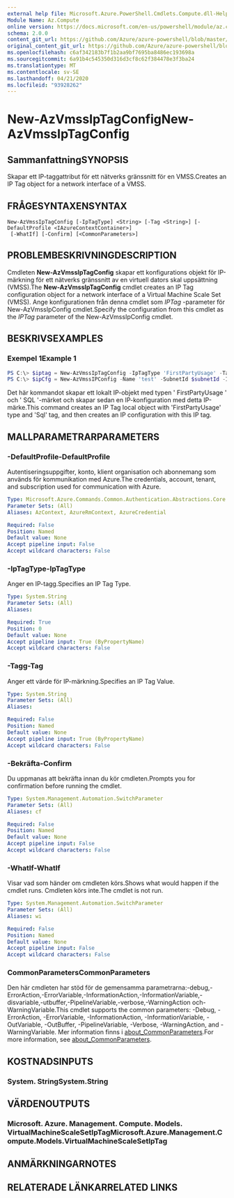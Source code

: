 ```yaml
---
external help file: Microsoft.Azure.PowerShell.Cmdlets.Compute.dll-Help.xml
Module Name: Az.Compute
online version: https://docs.microsoft.com/en-us/powershell/module/az.compute/new-azvmssiptagconfig
schema: 2.0.0
content_git_url: https://github.com/Azure/azure-powershell/blob/master/src/Compute/Compute/help/New-AzVmssIpTagConfig.md
original_content_git_url: https://github.com/Azure/azure-powershell/blob/master/src/Compute/Compute/help/New-AzVmssIpTagConfig.md
ms.openlocfilehash: c6af342183b7f1b2aa9bf7695ba8486ec193698a
ms.sourcegitcommit: 6a91b4c545350d316d3cf8c62f384478e3f3ba24
ms.translationtype: MT
ms.contentlocale: sv-SE
ms.lasthandoff: 04/21/2020
ms.locfileid: "93928262"
---
```

# <span data-ttu-id="d44af-101">New-AzVmssIpTagConfig</span><span class="sxs-lookup"><span data-stu-id="d44af-101">New-AzVmssIpTagConfig</span></span>

## <span data-ttu-id="d44af-102">Sammanfattning</span><span class="sxs-lookup"><span data-stu-id="d44af-102">SYNOPSIS</span></span>
<span data-ttu-id="d44af-103">Skapar ett IP-taggattribut för ett nätverks gränssnitt för en VMSS.</span><span class="sxs-lookup"><span data-stu-id="d44af-103">Creates an IP Tag object for a network interface of a VMSS.</span></span>

## <span data-ttu-id="d44af-104">FRÅGESYNTAXEN</span><span class="sxs-lookup"><span data-stu-id="d44af-104">SYNTAX</span></span>

```
New-AzVmssIpTagConfig [-IpTagType] <String> [-Tag <String>] [-DefaultProfile <IAzureContextContainer>]
 [-WhatIf] [-Confirm] [<CommonParameters>]
```

## <span data-ttu-id="d44af-105">PROBLEMBESKRIVNING</span><span class="sxs-lookup"><span data-stu-id="d44af-105">DESCRIPTION</span></span>
<span data-ttu-id="d44af-106">Cmdleten **New-AzVmssIpTagConfig** skapar ett konfigurations objekt för IP-märkning för ett nätverks gränssnitt av en virtuell dators skal uppsättning (VMSS).</span><span class="sxs-lookup"><span data-stu-id="d44af-106">The **New-AzVmssIpTagConfig** cmdlet creates an IP Tag configuration object for a network interface of a Virtual Machine Scale Set (VMSS).</span></span>
<span data-ttu-id="d44af-107">Ange konfigurationen från denna cmdlet som *IPTag* -parameter för New-AzVmssIpConfig cmdlet.</span><span class="sxs-lookup"><span data-stu-id="d44af-107">Specify the configuration from this cmdlet as the *IPTag* parameter of the New-AzVmssIpConfig cmdlet.</span></span>

## <span data-ttu-id="d44af-108">BESKRIVS</span><span class="sxs-lookup"><span data-stu-id="d44af-108">EXAMPLES</span></span>

### <span data-ttu-id="d44af-109">Exempel 1</span><span class="sxs-lookup"><span data-stu-id="d44af-109">Example 1</span></span>
```powershell
PS C:\> $iptag = New-AzVmssIpTagConfig -IpTagType 'FirstPartyUsage' -Tag 'Sql'
PS C:\> $ipCfg = New-AzVmssIPConfig -Name 'test' -SubnetId $subnetId -IpTag $ipTag;
```

<span data-ttu-id="d44af-110">Det här kommandot skapar ett lokalt IP-objekt med typen ' FirstPartyUsage ' och ' SQL '-märket och skapar sedan en IP-konfiguration med detta IP-märke.</span><span class="sxs-lookup"><span data-stu-id="d44af-110">This command creates an IP Tag local object with 'FirstPartyUsage' type and 'Sql' tag, and then creates an IP configuration with this IP tag.</span></span>

## <span data-ttu-id="d44af-111">MALLPARAMETRAR</span><span class="sxs-lookup"><span data-stu-id="d44af-111">PARAMETERS</span></span>

### <span data-ttu-id="d44af-112">-DefaultProfile</span><span class="sxs-lookup"><span data-stu-id="d44af-112">-DefaultProfile</span></span>
<span data-ttu-id="d44af-113">Autentiseringsuppgifter, konto, klient organisation och abonnemang som används för kommunikation med Azure.</span><span class="sxs-lookup"><span data-stu-id="d44af-113">The credentials, account, tenant, and subscription used for communication with Azure.</span></span>

```yaml
Type: Microsoft.Azure.Commands.Common.Authentication.Abstractions.Core.IAzureContextContainer
Parameter Sets: (All)
Aliases: AzContext, AzureRmContext, AzureCredential

Required: False
Position: Named
Default value: None
Accept pipeline input: False
Accept wildcard characters: False
```

### <span data-ttu-id="d44af-114">-IpTagType</span><span class="sxs-lookup"><span data-stu-id="d44af-114">-IpTagType</span></span>
<span data-ttu-id="d44af-115">Anger en IP-tagg.</span><span class="sxs-lookup"><span data-stu-id="d44af-115">Specifies an IP Tag Type.</span></span>

```yaml
Type: System.String
Parameter Sets: (All)
Aliases:

Required: True
Position: 0
Default value: None
Accept pipeline input: True (ByPropertyName)
Accept wildcard characters: False
```

### <span data-ttu-id="d44af-116">-Tagg</span><span class="sxs-lookup"><span data-stu-id="d44af-116">-Tag</span></span>
<span data-ttu-id="d44af-117">Anger ett värde för IP-märkning.</span><span class="sxs-lookup"><span data-stu-id="d44af-117">Specifies an IP Tag Value.</span></span>

```yaml
Type: System.String
Parameter Sets: (All)
Aliases:

Required: False
Position: Named
Default value: None
Accept pipeline input: True (ByPropertyName)
Accept wildcard characters: False
```

### <span data-ttu-id="d44af-118">-Bekräfta</span><span class="sxs-lookup"><span data-stu-id="d44af-118">-Confirm</span></span>
<span data-ttu-id="d44af-119">Du uppmanas att bekräfta innan du kör cmdleten.</span><span class="sxs-lookup"><span data-stu-id="d44af-119">Prompts you for confirmation before running the cmdlet.</span></span>

```yaml
Type: System.Management.Automation.SwitchParameter
Parameter Sets: (All)
Aliases: cf

Required: False
Position: Named
Default value: None
Accept pipeline input: False
Accept wildcard characters: False
```

### <span data-ttu-id="d44af-120">-WhatIf</span><span class="sxs-lookup"><span data-stu-id="d44af-120">-WhatIf</span></span>
<span data-ttu-id="d44af-121">Visar vad som händer om cmdleten körs.</span><span class="sxs-lookup"><span data-stu-id="d44af-121">Shows what would happen if the cmdlet runs.</span></span> <span data-ttu-id="d44af-122">Cmdleten körs inte.</span><span class="sxs-lookup"><span data-stu-id="d44af-122">The cmdlet is not run.</span></span>

```yaml
Type: System.Management.Automation.SwitchParameter
Parameter Sets: (All)
Aliases: wi

Required: False
Position: Named
Default value: None
Accept pipeline input: False
Accept wildcard characters: False
```

### <span data-ttu-id="d44af-123">CommonParameters</span><span class="sxs-lookup"><span data-stu-id="d44af-123">CommonParameters</span></span>
<span data-ttu-id="d44af-124">Den här cmdleten har stöd för de gemensamma parametrarna:-debug,-ErrorAction,-ErrorVariable,-InformationAction,-InformationVariable,-disvariable,-utbuffer,-PipelineVariable,-verbose,-WarningAction och-WarningVariable.</span><span class="sxs-lookup"><span data-stu-id="d44af-124">This cmdlet supports the common parameters: -Debug, -ErrorAction, -ErrorVariable, -InformationAction, -InformationVariable, -OutVariable, -OutBuffer, -PipelineVariable, -Verbose, -WarningAction, and -WarningVariable.</span></span> <span data-ttu-id="d44af-125">Mer information finns i [about_CommonParameters](http://go.microsoft.com/fwlink/?LinkID=113216).</span><span class="sxs-lookup"><span data-stu-id="d44af-125">For more information, see [about_CommonParameters](http://go.microsoft.com/fwlink/?LinkID=113216).</span></span>

## <span data-ttu-id="d44af-126">KOSTNADS</span><span class="sxs-lookup"><span data-stu-id="d44af-126">INPUTS</span></span>

### <span data-ttu-id="d44af-127">System. String</span><span class="sxs-lookup"><span data-stu-id="d44af-127">System.String</span></span>

## <span data-ttu-id="d44af-128">VÄRDEN</span><span class="sxs-lookup"><span data-stu-id="d44af-128">OUTPUTS</span></span>

### <span data-ttu-id="d44af-129">Microsoft. Azure. Management. Compute. Models. VirtualMachineScaleSetIpTag</span><span class="sxs-lookup"><span data-stu-id="d44af-129">Microsoft.Azure.Management.Compute.Models.VirtualMachineScaleSetIpTag</span></span>

## <span data-ttu-id="d44af-130">ANMÄRKNINGAR</span><span class="sxs-lookup"><span data-stu-id="d44af-130">NOTES</span></span>

## <span data-ttu-id="d44af-131">RELATERADE LÄNKAR</span><span class="sxs-lookup"><span data-stu-id="d44af-131">RELATED LINKS</span></span>
